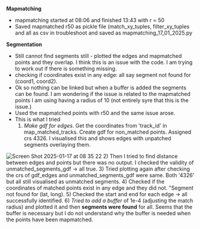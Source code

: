**Mapmatching**
- mapmatching started at 08:06 and finished 13:43 with r = 50
- Saved mapmatched r50 as pickle file (match_xy_tuples, filter_xy_tuples and all as csv in troubleshoot and saved as mapmatching_17_01_2025.py

**Segmentation**
- Still cannot find segments still - plotted the edges and mapmatched points and they overlap. I think this is an issue with the code. I am trying to work out if there is something missing.
- checking if coordinates exist in any edge: all say segment not found for (coord1, coord2).
- Ok so nothing can be linked but when a buffer is added the segments can be found. I am wondering if the issue is related to the mapmatched points I am using having a radius of 10 (not entirely syre that this is the issue.)
- Used the mapmatched points with r50 and the same issue arose.
- This is what I tried
    1) *Make gdf for edges*. Get the coordinates from 'track_id' in map_matched_tracks. Create gdf for non_matched points. Assigned crs 4326. I visualised this and shows edges with unpatched segments overlaying them.

![Screen Shot 2025-01-17 at 08 35 22](https://github.com/user-attachments/assets/782aa159-fe09-47c6-9b8b-010b6d49d062)
    2) Then I tried to find distance between edges and points but there was no output. I checked the validity of unmatched_segments_gdf -> all true.
    3) Tried plotting again after checking the crs of gdf_edges and unmatched_segments_gdf were same. Both '4326' but all still visualised as unmatched segments.
    4) Checked if the coordinates of matched points exist in any edge and they did not. "Segment not found for (lat, long).
    5) Checked the start and end for each edge -> all successfully identified.
    6) *Tried to add a buffer* of 1e-4 (adjusting the match radius) and plotted it and then **segments were found** for all. Seems that the buffer is necessary but I do not understand why the buffer is needed when the points have been mapmatched.
  
